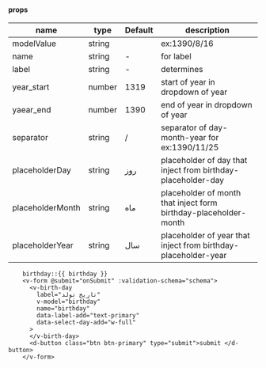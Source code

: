 #### props

| name           | type            | Default | description                                                                                                          |
| -------------- | --------------- | ------- | -------------------------------------------------------------------------------------------------------------------- |
| modelValue     | string  |  | ex:1390/8/16       |                                                                                                                      |
| name           | string          | -       | for label                                                                                                            |
| label          | string          | -       | determines                                                                    |                                                                            |                                                           
year_start   | number  |  1319  | start of year in dropdown of year
yaear_end  | number | 1390 | end of year in dropdown of year
separator  | string | / | separator of day-month-year for ex:1390/11/25
placeholderDay  | string | روز | placeholder of day that inject from birthday-placeholder-day
placeholderMonth | string  | ماه | placeholder of month that inject form birthday-placeholder-month
placeholderYear | string | سال | placeholder of year that inject from birthday-placeholder-year



```vue
    birthday::{{ birthday }}
    <v-form @submit="onSubmit" :validation-schema="schema">
      <v-birth-day
        label="تاریخ تولد"
        v-model="birthday"
        name="birthday"
        data-label-add="text-primary"
        data-select-day-add="w-full"
      >
      </v-birth-day>
      <d-button class="btn btn-primary" type="submit">submit </d-button>
    </v-form>
```
